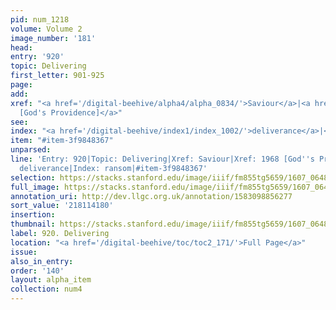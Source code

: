 ```yaml
---
pid: num_1218
volume: Volume 2
image_number: '181'
head:
entry: '920'
topic: Delivering
first_letter: 901-925
page:
add:
xref: "<a href='/digital-beehive/alpha4/alpha_0834/'>Saviour</a>|<a href='/digital-beehive/num8/num_2893/'>1968
  [God's Providence]</a>"
see:
index: "<a href='/digital-beehive/index1/index_1002/'>deliverance</a>|<a href='/digital-beehive/index4/index_3288/'>ransom</a>"
item: "#item-3f9848367"
unparsed:
line: 'Entry: 920|Topic: Delivering|Xref: Saviour|Xref: 1968 [God''s Providence]|Index:
  deliverance|Index: ransom|#item-3f9848367'
selection: https://stacks.stanford.edu/image/iiif/fm855tg5659/1607_0648/394,4180,2869,821/full/0/default.jpg
full_image: https://stacks.stanford.edu/image/iiif/fm855tg5659/1607_0648/full/full/0/default.jpg
annotation_uri: http://dev.llgc.org.uk/annotation/1583098856277
sort_value: '218114180'
insertion:
thumbnail: https://stacks.stanford.edu/image/iiif/fm855tg5659/1607_0648/394,4180,600,180/250,/0/default.jpg
label: 920. Delivering
location: "<a href='/digital-beehive/toc/toc2_171/'>Full Page</a>"
issue:
also_in_entry:
order: '140'
layout: alpha_item
collection: num4
---
```

